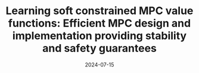 ---
title: "Learning soft constrained MPC value functions: Efficient MPC design and implementation providing stability and safety guarantees"
collection: publications
permalink: /publication/2024-ApproxMPC
excerpt: 'Model Predictive Control (MPC) can be applied to safety-critical control problems, providing closed-loop safety and performance guarantees. Application of MPC requires solving an optimization problem at every sampling instant, making it challenging to implement on embedded hardware. To address this challenge, we propose a framework that combines a tightened soft constrained MPC formulation with a supervised learning framework to approximate the MPC value function. This combination enables us to obtain a corresponding optimal control law, which can be implemented efficiently on embedded platforms. The proposed framework ensures stability and constraint satisfaction for various nonlinear systems. While the design effort is similar to the design of nominal MPC formulations, we can establish input-to-state stability (ISS) with respect to the approximation error of the value function. Moreover, we prove that, while the optimal control law may be discontinuous, the value function corresponding to the soft constrained MPC problem is Lipschitz continuous for Lipschitz continuous systems. This serves two purposes: First, it allows to relate approximation errors to a sufficiently large constraint tightening to obtain constraint satisfaction guarantees. Secondly, it enables a very efficient supervised learning procedure for obtaining the approximation using continuous function approximator classes. We showcase the effectiveness of the method through a nonlinear numerical example.'
date: 2024-07-15
venue: 'Proceedings of the 6th Annual Learning for Dynamics and Control Conference'
# slidesurl: 'http://academicpages.github.io/files/slides1.pdf'
link: 'https://proceedings.mlr.press/v242/chatzikiriakos24a.html'
# paperurl: 
citation: 'Chatzikiriakos, N.*, Wabersich, K.P.*, Berkel, F., Pauli, P. and Iannelli, A. (2024). <i>Proceedings of the 6th Annual Learning for Dynamics and Control Conference</i>, in <i>Proceedings of Machine Learning Research</i> 242:387-398'
---